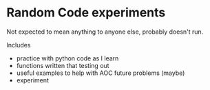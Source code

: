 # Random Code experiments

Not expected to mean anything to anyone else, probably doesn't run.

Includes

- practice with python code as I learn
- functions written that testing out
- useful examples to help with AOC future problems (maybe)
- experiment